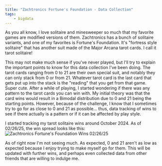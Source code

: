 ```yaml
---
title: "Zachtronics Fortune's Foundation - Data Collection"
tags:
    - bigdata
---
```


As you all know, I love solitaire and minesweeper so much that my favorite games are modified versions of them. Zachtronics has a bunch of solitaire variants, and one of my favorites is Fortune's Foundation. It's "fortress style solitaire" that has another suit made of the Major Arcana tarot cards. I call it tarot solitaire!

This may not make much sense if you've never played, but I'll try to explain the important points to know for this data collection I've been doing. The tarot cards ranging from 0 to 21 are their own special suit, and notably they can only stack from 0 or from 21. Whatever tarot card is the last card that gets put up into the stack is the "reading" that you get from that game. Super cute. After a while of playing, I started wondering if there was any pattern to the tarot cards you can win with. My initial theory was that the card wins would result in a Bimodal distribution due to 0 and 21 being the starting points. However, because of the challenge, I know that I sometimes try to go for as close to 0 and 21 as possible... thus, data tracking of wins to see if there actually is a pattern or if it can be affected by play style.

I started tracking my tarot solitaire wins around October 2024. As of 02/26/25, the win spread looks like this:
<img src="{{ site.url }}{{ site.baseurl }}/assets/images/zachtronics_ff_wins.png" alt="Zachtronics Fortune's Foundation Wins 02/26/25">

As of right now I'm not seeing much. As expected, 0 and 21 aren't as low as expected because I enjoy trying to make myself go for them. This will be updated with further wins, and perhaps even collected data from other friends that are willing to indulge me.